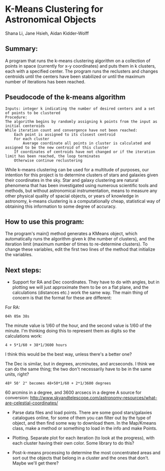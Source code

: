 # K-Means Clustering for Astronomical Objects
Shana Li, Jane Hsieh, Aidan Kidder-Wolff

## Summary:
A program that runs the k-means clustering algorithm on a collection of points in space (currently for x-y coordinates) and puts them in k clusters, each with a specified center. The program runs the reclusters and changes centroids until the centers have been stabilized or until the maximum number of iterations has been reached.

## Pseudocode of the k-means algorithm 
```
Inputs: integer k indicating the number of desired centers and a set of points to be clustered
Procedure: 
The algorithm begins by randomly assigning k points from the input as initial centeroids
While iteration count and convergence have not been reached: 
    Each point is assigned to its closest centroid
    For each cluster
        Average coordinate all points in cluster is calculated and assigned to be the new centroid of this cluster
    If coordinates of centroids have not changed or if the iteration limit has been reached, the loop terminates
    Otherwise continue reclustering 

```

While k-means clustering can be used for a multitude of purposes, our intention for this project is to determine clusters of stars and galaxies given their coordinates in the sky. Star and galaxy clustering are natural phenomena that has been investigated using numerous scientific tools and methods, but without astronomical instrumentation, means to measure any other physical quality of spacial objects, or years of knowledge in astronomy, k-means clustering is a computationally cheap, statistical way of obtaining this information to some degree of accuracy.

## How to use this program:
The program's main() method generates a KMeans object, which automatically runs the algorithm given k (the number of clusters), and the iteration limit (maximum number of times to re-determine clusters). To change these variables, edit the first two lines of the method that initialize the variables.

## Next steps:
* Support for RA and Dec coordinates. They have to do with angles, but in plotting we will just approximate them to be on a flat plane, and the calculations (distances etc.) work the same way. The main thing of concern is that the format for these are different:

For RA:
```
04h 05m 38s
```
The minute value is 1/60 of the hour, and the second value is 1/60 of the minute. I'm thinking doing this to represent them as digits so the calculations work:
```
4 + 5*1/60 + 38*1/3600 hours
```
I think this would be the best way, unless there's a better one?

The Dec is similar, but in degrees, arcminutes, and arcseconds. I think we can do the same thing; the two don't necessarily have to be in the same units, right?
```
48º 50' 2" becomes 48+50*1/60 + 2*1/3600 degrees 
```
60 arcmins in a degree, and 3600 arcsecs in a degree
A source for conversion: 
http://www.skyandtelescope.com/astronomy-resources/what-are-celestial-coordinates/


* Parse data files and load points. There are some good stars/galaxies catalogues online, for some of them you can filter out by the type of object, and then find some way to download them. In the Map/Kmeans class, make a method or something to load in the info and make Points.

* Plotting. Separate plot for each iteration (to look at the progress), with each cluster having their own color. Some library to do this?

* Post-k-means processing to determine the most concentrated areas and sort out the objects that belong in a cluster and the ones that don't. Maybe we'll get there?
